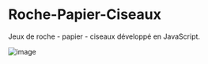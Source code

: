 # Roche-Papier-Ciseaux

Jeux de roche - papier - ciseaux développé en JavaScript.

![image](https://user-images.githubusercontent.com/16248461/160298777-e12551e9-c18c-4b19-9360-21c8e8c2f209.png)
